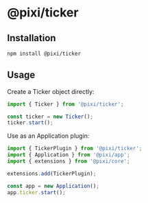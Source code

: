 # @pixi/ticker

## Installation

```bash
npm install @pixi/ticker
```

## Usage

Create a Ticker object directly:

```js
import { Ticker } from '@pixi/ticker';

const ticker = new Ticker();
ticker.start();
```

Use as an Application plugin:

```js
import { TickerPlugin } from '@pixi/ticker';
import { Application } from '@pixi/app';
import { extensions } from '@pixi/core';

extensions.add(TickerPlugin);

const app = new Application();
app.ticker.start();
```